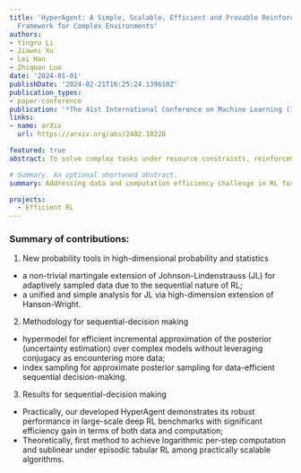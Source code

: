```yaml
---
title: 'HyperAgent: A Simple, Scalable, Efficient and Provable Reinforcement Learning
  Framework for Complex Environments'
authors:
- Yingru Li
- Jiawei Xu
- Lei Han
- Zhiquan Luo
date: '2024-01-01'
publishDate: '2024-02-21T16:25:24.139610Z'
publication_types:
- paper-conference
publication: '*The 41st International Conference on Machine Learning (ICML)* (Submitted)'
links:
- name: arXiv
  url: https://arxiv.org/abs/2402.10228

featured: true
abstract: To solve complex tasks under resource constraints, reinforcement learning (RL) agents need to be simple, efficient, and scalable with (1) large state space and (2) increasingly accumulated data of interactions. We propose the HyperAgent, a RL framework with hypermodel, index sampling schemes and incremental update mechanism, enabling computation-efficient sequential posterior approximation and data-efficient action selection under general value function approximation beyond conjugacy. The implementation of HyperAgent is simple as it only adds one module and one line of code additional to DDQN. Practically, HyperAgent demonstrates its robust performance in large-scale deep RL benchmarks with significant efficiency gain in terms of both data and computation. Theoretically, among the practically scalable algorithms, HyperAgent is the first method to achieve provably scalable per-step computational complexity as well as sublinear regret under tabular RL. The core of our theoretical analysis is the sequential posterior approximation argument, made possible by the first analytical tool for sequential random projection, a non-trivial martingale extension of the Johnson-Lindenstrauss lemma. This work bridges the theoretical and practical realms of RL, establishing a new benchmark for RL algorithm design.

# Summary. An optional shortened abstract.
summary: Addressing data and computation efficiency challenge in RL for real-world problems with theoretical advancements and practical algorithm designs.(1) Theoretically, we demonstrate exponential improvements in per-step computation complexity; (2) Empirically, HyperAgent has significant practical efficiency gains, particularly in deep RL benchmarks.

projects:
  - Efficient RL
---
```


### Summary of contributions:

1. New probability tools in high-dimensional probability and statistics
- a non-trivial martingale extension of Johnson-Lindenstrauss (JL) for adaptively sampled data due to the sequential nature of RL;
- a unified and simple analysis for JL via high-dimension extension of Hanson-Wright.

2. Methodology for sequential-decision making
- hypermodel for efficient incremental approximation of the posterior (uncertainty estimation) over complex models without leveraging conjugacy as encountering more data;
- index sampling for approximate posterior sampling for data-efficient sequential decision-making.

3. Results for sequential-decision making
- Practically, our developed HyperAgent demonstrates its robust performance in large-scale deep RL benchmarks with significant efficiency gain in terms of both data and computation;
- Theoretically, first method to achieve logarithmic per-step computation and sublinear under episodic tabular RL among practically scalable algorithms.
